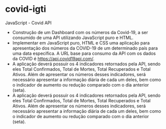 # covid-igti
JavaScript - Covid API

* Construção de um Dashboard com os números da Covid-19, a ser consumido de uma API utilizando JavaScript puro e HTML.
* Implementar em JavaScript puro, HTML e CSS uma aplicação para apresentação dos números da COVID-19 de um determinado país para uma data específica. A URL base para consumo da API com os dados da COVID é https://api.covid19api.com/. 
* A aplicação deverá possuir os 4 indicadores retornados pela API, sendo eles Total Confirmados, Total de Mortes, Total Recuperados e Total Ativos. Além de apresentar os números desses indicadores, será necessário apresentar a informação diária de cada um deles, bem como o indicador de aumento ou redução comparado com o dia anterior (seta). 
* A aplicação deverá possuir os 4 indicadores retornados pela API, sendo eles Total Confirmados, Total de Mortes, Total Recuperados e Total Ativos. Além de apresentar os números desses indicadores, será necessário apresentar a informação diária de cada um deles, bem como o indicador de aumento ou redução comparado com o dia anterior (seta). 
